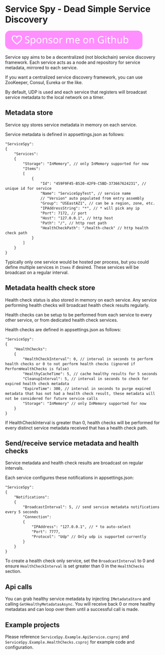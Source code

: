# Service Spy - Dead Simple Service Discovery #

[![Github Sponsorship](.github/github_sponsor_btn.svg)](https://github.com/sponsors/jjxtra)

Service spy aims to be a decentralized (not blockchain) service discovery framework. Each service acts as a node and repository for service metadata, mirrored to each service.

If you want a centralized service discovery framework, you can use ZooKeeper, Consul, Eureka or the like.

By default, UDP is used and each service that registers will broadcast service metadata to the local network on a timer.

## Metadata store
Service spy stores service metadata in memory on each service.

Service metadata is defined in appsettings.json as follows:
```
"ServiceSpy":
{
    "Services":
    {
        "Storage": "InMemory", // only InMemory supported for now
        "Items":
        [
            {
                "Id": "459F9F45-B520-42F9-C5BD-373667624231", // unique id for service
                "Name": "ServiceSpyTest", // service name
                // "Version" auto populated from entry assembly
                "Group": "USEastAZ1", // can be a region, zone, etc.
                "IPAddressString": "*", // * will pick any ip
                "Port": 7172, // port
                "Host": "127.0.0.1", // http host
                "Path": "/", // http root path
                "HealthCheckPath": "/health-check" // http health check path
            }
        ]
    }
}
```

Typically only one service would be hosted per process, but you could define multiple services in `Items` if desired. These services will be broadcast on a regular interval.

## Metadata health check store
Health check status is also stored in memory on each service. Any service performing health checks will broadcast health check results regularly.

Health checks can be setup to be performed from each service to every other service, or from dedicated health check services.

Health checks are defined in appsettings.json as follows:

```
"ServiceSpy":
{
    "HealthChecks":
    {
        "HealthCheckInterval": 0, // interval in seconds to perform health checks or 0 to not perform health checks (ignored if PerformHealthChecks is false)
        "HealthyCacheTime": 5, // cache healthy results for 5 seconds
        "CleanupInterval": 5, // interval in seconds to check for expired health check metadata
        "ExpireTime": 300, // interval in seconds to purge expired metadata that has not had a health check result, these metadata will not be considered for future service calls
        "Storage": "InMemory" // only InMemory supported for now
    }
}
```

If HealthCheckInterval is greater than 0, health checks will be performed for every distinct service metadata received that has a health check path.

## Send/receive service metadata and health checks
Service metadata and health check results are broadcast on regular intervals.

Each service configures these notifications in appsettings.json:

```
"ServiceSpy":
{
    "Notifications":
    {
        "BroadcastInterval": 5, // send service metadata notifications every 5 seconds
        "Connection":
        {
            "IPAddress": "127.0.0.1", // * to auto-select
            "Port": 7777,
            "Protocol": "Udp" // Only udp is supported currently
        }
    }
}
```

To create a health check only service, set the `BroadcastInterval` to 0 and ensure `HealthCheckInterval` is set greater than 0 in the `HealthChecks` section.

## Api calls
You can grab healthy service metadata by injecting `IMetadataStore` and calling `GetHealthyMetadatasAsync`. You will receive back 0 or more healthy metadatas and can loop over them until a successful call is made.

## Example projects
Please reference `ServiceSpy.Example.ApiService.csproj` and `ServiceSpy.Example.HealthChecks.csproj` for example code and configuration.
